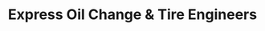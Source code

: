 ---
title: "Express Oil Change & Tire Engineers"
url: /robertsdale/express-oil-change-and-tire-engineers/
shop: tyres
---
